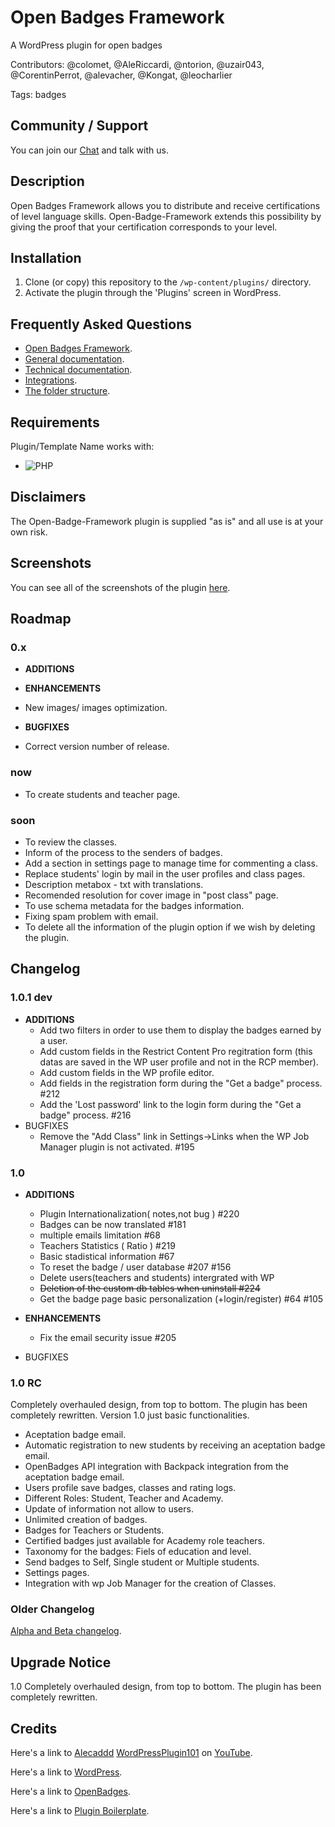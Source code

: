 # Open Badges Framework
A WordPress plugin for open badges

Contributors: @colomet, @AleRiccardi, @ntorion, @uzair043, @CorentinPerrot, @alevacher, @Kongat, @leocharlier

Tags: badges

## Community / Support

You can join our [Chat](https://gitter.im/open-badges-framework "chat" ) and talk with us.


## Description

Open Badges Framework allows you to distribute and receive certifications of level language skills.
Open-Badge-Framework extends this possibility by giving the proof that your certification corresponds to your level.

## Installation

1. Clone (or copy) this repository to the `/wp-content/plugins/` directory.
1. Activate the plugin through the 'Plugins' screen in WordPress.

## Frequently Asked Questions

* [Open Badges Framework](doc/open-badges-framework.md).
* [General documentation](doc/documentation-general.md).
* [Technical documentation](doc/documentation-technical.md).
* [Integrations](doc/documentation-integrations.md).
* [The folder structure](doc/folder-structure.md).

## Requirements

Plugin/Template Name works with:

 * ![PHP](https://img.shields.io/badge/PHP-7.X-blue.svg)

## Disclaimers

The Open-Badge-Framework plugin is supplied "as is" and all use is at your own risk.

## Screenshots

You can see all of the screenshots of the plugin [here](doc/screenshots.md "screenshots").

## Roadmap

### 0.x

 * **ADDITIONS**

 * **ENHANCEMENTS**
  * New images/ images optimization.

 * **BUGFIXES**
  * Correct version number of release.

### now
 * To create students and teacher page.

### soon
 * To review the classes.
 * Inform of the process to the senders of badges.
 * Add a section in settings page to manage time for commenting a class.
 * Replace students' login by mail in the user profiles and class pages.
 * Description metabox - txt with translations.
 * Recomended resolution for cover image in "post class" page.
 * To use schema metadata for the badges information.
 * Fixing spam problem with email.
 * To delete all the information of the plugin option if we wish by deleting the plugin.

## Changelog

### 1.0.1 dev

* **ADDITIONS**
 	* Add two filters in order to use them to display the badges earned by a user.
	* Add custom fields in the Restrict Content Pro regitration form (this datas are saved in the WP user profile and not in the RCP member).
	* Add custom fields in the WP profile editor.
	* Add fields in the registration form during the "Get a badge" process. #212
	* Add the 'Lost password' link to the login form during the "Get a badge" process. #216
* BUGFIXES
	* Remove the "Add Class" link in Settings->Links when the WP Job Manager plugin is not activated. #195

### 1.0

* **ADDITIONS**

  * Plugin Internationalization( notes,not bug ) #220
  * Badges can be now translated #181
  * multiple emails limitation #68
  * Teachers Statistics ( Ratio ) #219
  * Basic stadistical information #67
  * To reset the badge / user database #207 #156
  * Delete users(teachers and students) intergrated with WP
  * ~~Deletion of the custom db tables when uninstall #224~~
  * Get the badge page basic personalization (+login/register) #64 #105

* **ENHANCEMENTS**
 	* Fix the email security issue #205


* BUGFIXES

### 1.0 RC

Completely overhauled design, from top to bottom. The plugin has been completely rewritten. Version 1.0 just basic functionalities.
* Aceptation badge email.
* Automatic registration to new students by receiving an aceptation badge email.
* OpenBadges API integration with Backpack integration from the aceptation badge email.
* Users profile save badges, classes and rating logs.
* Different Roles: Student, Teacher and Academy.
* Update of information not allow to users.
* Unlimited creation of badges.
* Badges for Teachers or Students.
* Certified badges just available for Academy role teachers.
* Taxonomy for the badges: Fiels of education and level.
* Send badges to Self, Single student or Multiple students.
* Settings pages.
* Integration with wp Job Manager for the creation of Classes.

### Older Changelog

[Alpha and Beta changelog](doc/changelog-beta.md).

## Upgrade Notice

1.0 Completely overhauled design, from top to bottom. The plugin has been completely rewritten.


## Credits
Here's a link to [Alecaddd](http://www.alecaddd.com/) [WordPressPlugin101](https://github.com/Alecaddd/WordPressPlugin101) on [YouTube](https://www.youtube.com/playlist?list=PLriKzYyLb28kR_CPMz8uierDWC2y3znI2).

Here's a link to [WordPress](http://wordpress.org/ "Your favorite software").

Here's a link to [OpenBadges](http://openbadges.org/ "Mozilla Open Badges official site").

Here's a link to [Plugin Boilerplate](http://wppb.io/ "Uses the WordPress Plugin Boilerplate").
